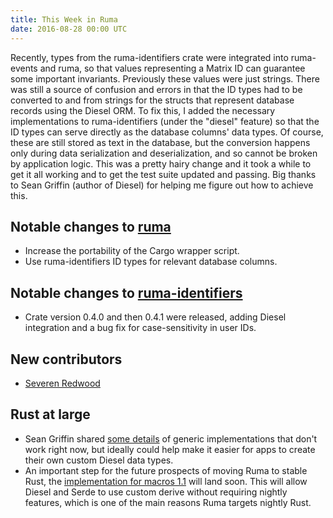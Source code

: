 ```yaml
---
title: This Week in Ruma
date: 2016-08-28 00:00 UTC
---
```


Recently, types from the ruma-identifiers crate were integrated into ruma-events and ruma, so that values representing a Matrix ID can guarantee some important invariants.
Previously these values were just strings.
There was still a source of confusion and errors in that the ID types had to be converted to and from strings for the structs that represent database records using the Diesel ORM.
To fix this, I added the necessary implementations to ruma-identifiers (under the "diesel" feature) so that the ID types can serve directly as the database columns' data types.
Of course, these are still stored as text in the database, but the conversion happens only during data serialization and deserialization, and so cannot be broken by application logic.
This was a pretty hairy change and it took a while to get it all working and to get the test suite updated and passing.
Big thanks to Sean Griffin (author of Diesel) for helping me figure out how to achieve this.

## Notable changes to [ruma](https://github.com/ruma/ruma)

* Increase the portability of the Cargo wrapper script.
* Use ruma-identifiers ID types for relevant database columns.

## Notable changes to [ruma-identifiers](https://github.com/ruma/ruma-identifiers)

* Crate version 0.4.0 and then 0.4.1 were released, adding Diesel integration and a bug fix for case-sensitivity in user IDs.

## New contributors

* [Severen Redwood](https://github.com/SShrike)

## Rust at large

* Sean Griffin shared [some details](https://gist.github.com/sgrif/92809819185a4077e919aaf0a607c6ef) of generic implementations that don't work right now, but ideally could help make it easier for apps to create their own custom Diesel data types.
* An important step for the future prospects of moving Ruma to stable Rust, the [implementation for macros 1.1](https://github.com/rust-lang/rust/pull/35957) will land soon.
  This will allow Diesel and Serde to use custom derive without requiring nightly features, which is one of the main reasons Ruma targets nightly Rust.
